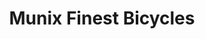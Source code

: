 ---
title: "Munix Finest Bicycles"
url: /muenchen/munix-finest-bicycles-landsberger-strasse/
shop: Fahrrad
---